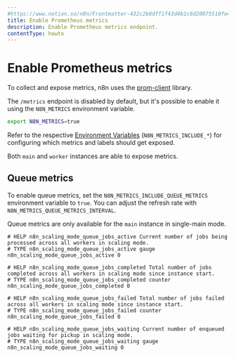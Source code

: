 ```yaml
---
#https://www.notion.so/n8n/Frontmatter-432c2b8dff1f43d4b1c8d20075510fe4
title: Enable Prometheus metrics 
description: Enable Prometheus metrics endpoint.
contentType: howto
---
```


# Enable Prometheus metrics 

To collect and expose metrics, n8n uses the [prom-client](https://www.npmjs.com/package/prom-client) library.

The `/metrics` endpoint is disabled by default, but it's possible to enable it using the `N8N_METRICS` environment variable.

```bash
export N8N_METRICS=true
```

Refer to the respective [Environment Variables](/hosting/configuration/environment-variables.md#endpoints) (`N8N_METRICS_INCLUDE_*`) for configuring which metrics and labels should get exposed.

Both `main` and `worker` instances are able to expose metrics.

## Queue metrics

To enable queue metrics, set the `N8N_METRICS_INCLUDE_QUEUE_METRICS` environment variable to `true`. You can adjust the refresh rate with `N8N_METRICS_QUEUE_METRICS_INTERVAL`.

Queue metrics are only available for the `main` instance in single-main mode.

```
# HELP n8n_scaling_mode_queue_jobs_active Current number of jobs being processed across all workers in scaling mode.
# TYPE n8n_scaling_mode_queue_jobs_active gauge
n8n_scaling_mode_queue_jobs_active 0

# HELP n8n_scaling_mode_queue_jobs_completed Total number of jobs completed across all workers in scaling mode since instance start.
# TYPE n8n_scaling_mode_queue_jobs_completed counter
n8n_scaling_mode_queue_jobs_completed 0

# HELP n8n_scaling_mode_queue_jobs_failed Total number of jobs failed across all workers in scaling mode since instance start.
# TYPE n8n_scaling_mode_queue_jobs_failed counter
n8n_scaling_mode_queue_jobs_failed 0

# HELP n8n_scaling_mode_queue_jobs_waiting Current number of enqueued jobs waiting for pickup in scaling mode.
# TYPE n8n_scaling_mode_queue_jobs_waiting gauge
n8n_scaling_mode_queue_jobs_waiting 0
```
